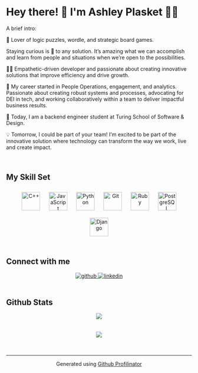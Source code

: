 # <div align="left">Hey there!  👋 I'm Ashley Plasket 👩‍💻  

A brief intro:

🔮 Lover of logic puzzles, wordle, and strategic board games. 

Staying curious is  🔑 to any solution. It’s amazing what we can accomplish and learn from people and situations when we’re open to the possibilities.

👩‍🎤 Empathetic-driven developer and passionate about creating innovative solutions that improve efficiency and drive growth. 

🌱 My career started in People Operations, engagement, and analytics. Passionate about creating robust systems and processes, advocating for DEI in tech, and working collaboratively within a team to deliver impactful business results.

🚀 Today, I am a backend engineer student at Turing School of Software & Design. 

💡 Tomorrow, I could be part of your team! I'm excited to be part of the innovative solution where technology can transform the way we work, live and create impact.</div>  
  

<br/>  


## My Skill Set  
<!-- <table><tr><td valign="top" width="33%"> -->
<tr><td valign="top" width="33%">

  
<div align="center">  
<a href="https://www.cplusplus.com/" target="_blank"><img style="margin: 10px" src="https://profilinator.rishav.dev/skills-assets/cplusplus-original.svg" alt="C++" height="50" /></a>  
<a href="https://www.javascript.com/" target="_blank"><img style="margin: 10px" src="https://profilinator.rishav.dev/skills-assets/javascript-original.svg" alt="JavaScript" height="50" /></a>  
<a href="https://www.python.org/" target="_blank"><img style="margin: 10px" src="https://profilinator.rishav.dev/skills-assets/python-original.svg" alt="Python" height="50" /></a>  
<a href="https://github.com/" target="_blank"><img style="margin: 10px" src="https://profilinator.rishav.dev/skills-assets/git-scm-icon.svg" alt="Git" height="50" /></a>  
<a href="https://www.ruby-lang.org/en/" target="_blank"><img style="margin: 10px" src="https://profilinator.rishav.dev/skills-assets/ruby-original-wordmark.svg" alt="Ruby" height="50" /></a>  
<a href="https://www.postgresql.org/" target="_blank"><img style="margin: 10px" src="https://profilinator.rishav.dev/skills-assets/postgresql-original-wordmark.svg" alt="PostgreSQL" height="50" /></a>  
<a href="https://www.djangoproject.com/" target="_blank"><img style="margin: 10px" src="https://profilinator.rishav.dev/skills-assets/django-original.svg" alt="Django" height="50" /></a>  
</div>

<!-- </td><td valign="top" width="33%"> -->


<!-- </td></tr></table>   -->
<!-- </div>   -->
  
<br/>  


## Connect with me  
<div align="center">
<a href="https://github.com/https://github.com/aplasket" target="_blank">
<img src=https://img.shields.io/badge/github-%2324292e.svg?&style=for-the-badge&logo=github&logoColor=white alt=github style="margin-bottom: 5px;" />
</a>
<a href="https://linkedin.com/in/https://www.linkedin.com/in/ashley-plasket/" target="_blank">
<img src=https://img.shields.io/badge/linkedin-%231E77B5.svg?&style=for-the-badge&logo=linkedin&logoColor=white alt=linkedin style="margin-bottom: 5px;" />
</a>  
</div>  
  

<br/>  


## Github Stats  
<div align="center"><img src="https://github-readme-stats.vercel.app/api?username=aplasket&show_icons=true&count_private=true&hide_border=true" align="center" /></div>  

<br/>  

<!-- 
## Recent Blog Posts  
  

<br/>   -->

  

<br/>  

<div align="center">
<img src="https://komarev.com/ghpvc/?username=aplasket&&style=flat-square" align="center" />
</div>  
  

<br/>  

<div align="center"></div>
<br />

----
<div align="center">Generated using <a href="https://profilinator.rishav.dev/" target="_blank">Github Profilinator</a></div>
